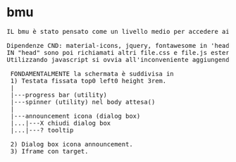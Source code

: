 # bmu
<pre>
IL bmu è stato pensato come un livello medio per accedere ai contenuti di file esterni già confezionati.

Dipendenze CND: material-icons, jquery, fontawesome in 'head'.
IN "head" sono poi richiamati altri file.css e file.js esterni tramite file javascript di aiuto upload. Si è fatto ricorso a javascript invece del normale "link href" "script src" in quanto si è evidenziato un problema nell'aggiornamento dei contenuti file .css e .js . 
Utilizzando javascript si ovvia all'inconveniente aggiungendo ?numero_random forzando una ricerca sempre nuova al memento della richiesta.
  
 FONDAMENTALMENTE la schermata è suddivisa in
 1) Testata fissata top0 left0 height 3rem.
 |
 |---progress bar (utility)
 |---spinner (utility) nel body attesa()
 |
 |---announcement icona (dialog box)
 |...|---X chiudi dialog box
 |...|---? tooltip
 
 2) Dialog box icona announcement.
 3) Iframe con target.
 
 
</pre>
